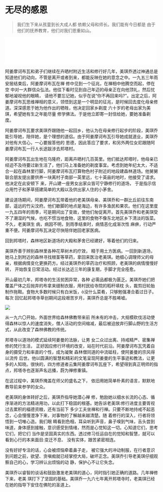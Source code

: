 # 无尽的感恩

> 我们生下来从孩童到长大成人都
> 依赖父母和师长。我们能有今日都是
> 由于他们的抚养教育，他们对我们恩重如山。

<iframe frameborder="0" marginwidth="0" marginheight="0" width=500 height=86 src="./mp3/4-1.mp3"></iframe>

阿姜摩诃布瓦和弟子们继续在卉晒村附近生活和修行好几年，美琪乔透过神通总是知道他们的动向，不管是离开或者到来，都能反映在她的意念之中。一九五三年雨安居结束后，阿姜摩诃布瓦在禅 修中见到一个征兆，在禅相中他腾空而起，停在空 中对一大群信众弘法。他往下看时见到自己年迈的母亲正在向他顶礼，然后忧郁地凝视他的眼睛， 请他不要忘记她，似乎在说“你不再回来吗?”。出定之后，阿姜摩诃布瓦思维禅相的意义，领悟到这是一个明显的征兆，是时候回去度化母亲修道。深深感恩于她为他作出的牺牲，他决定回家乡剃度 六十岁的老母出家为美琪，希望她有生之年能尽量 修学佛法。于是他立即寄一封信给她，要她准备剃度。

阿姜摩诃布瓦要求美琪乔跟随他一起回乡，他认为在母亲修行起步的阶段，美琪乔能引导她，陪伴她，是个理想的道侣。由于阿姜摩诃布瓦引导她成就道业，美琪乔对他有大信心，一心要报答他的 恩德，因此答应了要求，和另外两位女尼跟随阿姜摩诃布瓦一行人长途跋涉去邦塔村。

阿姜摩诃布瓦出生地在乌隆府，距离卉晒村几百英里。他们抵达邦塔时，他母亲已经迫不及待要过新生活了，他们马上准备她的剃度事宜。考虑到她年纪太大，不适合一起在森林里行脚，阿姜摩诃布瓦打算物色村子附近的地段建森林道场。他舅舅联合朋友提出要供养一块离村子南部一英里远，七十英亩的地时，他接受了请求。他决定在此安顿下 来，开山建一座男女出家众皆可宁静修行的道场， 于是指示信众用竹子和茅草搭建简单的大殿以及供出家人住的小茅舍。

建设道场期间，阿姜摩诃布瓦带着他的老美琪母亲、美琪乔和一群比丘前往东南部，遥远的竹尖汶府。他们歇脚的地点是海边，有许多渔民和果农。他们在这里度一九五四年的雨季，可是期间出了变故，使他们匆促离开。首先美琪乔和老美琪受不了潮湿的气候，也吃不惯当地食物，这里的食物不像东北地区乡下清淡的饭菜。不久，老美琪生 病，病因不明，到雨季结束时，病情恶化成渐次性 麻痹，行动严重不便。阿姜摩诃布瓦决定尽快陪伴她回老家医病。

回到邦塔时，森林地区新道场的大殿和茅舍已经建好，等着他们的归来。

美琪乔善于辨别森林里各种花草树木的疗效， 精于用土方医病。一回到新道场，她马上到附近的森林寻找根茎等草药，拿回来医治老美琪。她细心调理师父的母亲，根据病情变化更换药方。经过美琪乔的草药治疗和照顾，老美琪的病情慢慢好转， 开始恢复日常活动。经过长达近三年的康复期，手脚才完全痊愈。

开山最初几年，邦塔寺的生活贫困异常，各种 必需品都极为匮乏。美琪乔她们把覆盖尸体之后抛弃的布拿来缝制衣服，用村民给寺院的稻秆填枕 头，裁剪旧轮胎制作拖鞋。食物大多数时候只有白米饭，ò没什么菜肴，只够勉强凑合着过日子。每次 回忆起邦塔寺草创期间这段艰苦岁月，美琪乔总是不胜唏嘘。

![](./img/4-1.webp)

从一九六〇开始，外面世界给森林佛教带来前 所未有的冲击，大规模砍伐活动使得森林以惊人的速度消失，僧人活动的空间缩减，最后被迫放弃行脚山野的生活方式，从此改变了森林佛教的传统。

邦塔寺以道场的模式延续阿姜曼的法脉，让男 女二众过出离、持戒精严、密集禅修的梵行生活， 正好因应修行环境的改变，站在时代前沿。阿姜摩诃布瓦凭着自身的摄受力和率直的个性，成为凝聚 森林僧同道的中流砥柱，使阿姜曼的宗风得以流传 后世。他以圆满的智慧和精彩的文笔呈现阿姜曼的生平事迹和教法，让更多的人知晓。很快的，四方修道者云集阿姜摩诃布瓦座下，希望得到真正明师的指点，邦塔寺也逐渐声名远播，蔚为禅修重镇。

在这过程中，美琪乔掩盖在师父的盛名之下， 依旧用她简单朴素的语言，默默地教导前来参学的女众。

老美琪的身体转好之后，美琪乔指导她潜心禅 修，勉励她以细水长流的心态、循序渐进的方法精进用功，以此打下稳固的根基。她告诉老美琪:修行进度主要胥视过去累积的福德资粮，还有当前下 多少工夫坐禅和行禅。只要不断地持戒不起恶念，心会慢慢澄净下来，对事物的了解越来越清楚。随 着修行的深入，行者将领悟到一切唯心造。我们眼 睛看到色相，耳朵听到声音，鼻子嗅到气味，舌头尝到味道，身体感到接触，意识感受到情绪，然而是心觉知这一切。心知道它们，思考它们，把它们 当作是坚固真实的东西。透过修习任运自在的觉知和智慧，就可以看到心行的本来面目:变迁不息、 没有实体，跟苦紧密相连。

没有好好专注的话，心会被烦恼牵着鼻子走， 被它强大的冲动制服，在行者意识到问题之前，欲望、贪嗔痴就已经掌控大局，破坏正念。美琪乔引导老美琪仔细观察自己的心，学习辨认出烦恼的动 静，保护心不让它失念。

美琪乔以睿智的谈话和鼓励激发老美琪的道心，同时指引她正确的道路。几年禅修下来，老美 琪打下了坚固的基础。美琪乔一九六七年离开邦塔寺时，老美琪已经在她的指导下安住在佛陀的圣道上。
